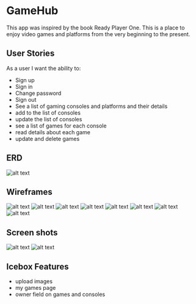 # GameHub
This app was inspired by the book Ready Player One. This is a place to enjoy video games and platforms from the very beginning to the present. 

## User Stories

As a user I want the ability to:
 - Sign up
 - Sign in
 - Change password
 - Sign out
 - See a list of gaming consoles and platforms and their details
 - add to the list of consoles
 - update the list of consoles
 - see a list of games for each console
 - read details about each game
 - update and delete games

## ERD
![alt text](ERD.png)

## Wireframes
![alt text](console-list.png) ![alt text](CUD-modal.png)  ![alt text](game-details.png) ![alt text](game-list.png) ![alt text](home-logged-in.png) ![alt text](home-not-logged-in.png) ![alt text](sign-in.png) ![alt text](sign-up.png)

## Screen shots 
![alt text](<Screenshot 2024-02-15 at 10.58.01 PM.png>)
![alt text](<Screenshot 2024-02-15 at 11.00.11 PM.png>)


## Icebox Features

-  upload images
-  my games page
-  owner field on games and consoles